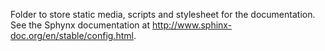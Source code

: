 Folder to store static media, scripts and stylesheet for the documentation. See
the Sphynx documentation at <http://www.sphinx-doc.org/en/stable/config.html>.
